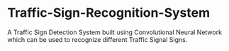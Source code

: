 # Traffic-Sign-Recognition-System

A Traffic Sign Detection System built using Convolutional Neural Network which can be used to recognize different Traffic Signal Signs.

